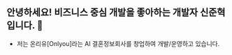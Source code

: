 ## 안녕하세요! 비즈니스 중심 개발을 좋아하는 개발자 신준혁입니다. 👋

<!--
**hi-story4/hi-story4** is a ✨ _special_ ✨ repository because its `README.md` (this file) appears on your GitHub profile.

Here are some ideas to get you started:

- 🔭 I’m currently working on ...
- 🌱 I’m currently learning ...
- 👯 I’m looking to collaborate on ...
- 🤔 I’m looking for help with ...
- 💬 Ask me about ...
- 📫 How to reach me: ...
- 😄 Pronouns: ...
- ⚡ Fun fact: ...
-->

- 저는 온리유[Onlyou]라는 AI 결혼정보회사를 창업하여 개발/운영하고 있습니다.

